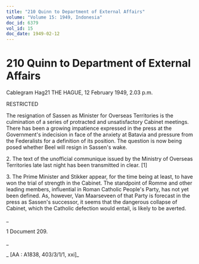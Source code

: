```yaml
---
title: "210 Quinn to Department of External Affairs"
volume: "Volume 15: 1949, Indonesia"
doc_id: 6379
vol_id: 15
doc_date: 1949-02-12
---
```


# 210 Quinn to Department of External Affairs

Cablegram Hag21 THE HAGUE, 12 February 1949, 2.03 p.m.

RESTRICTED

The resignation of Sassen as Minister for Overseas Territories is the culmination of a series of protracted and unsatisfactory Cabinet meetings. There has been a growing impatience expressed in the press at the Government's indecision in face of the anxiety at Batavia and pressure from the Federalists for a definition of its position. The question is now being posed whether Beel will resign in Sassen's wake.

2\. The text of the unofficial communique issued by the Ministry of Overseas Territories late last night has been transmitted in clear. [1]

3\. The Prime Minister and Stikker appear, for the time being at least, to have won the trial of strength in the Cabinet. The standpoint of Romme and other leading members, influential in Roman Catholic People's Party, has not yet been defined. As, however, Van Maarseveen of that Party is forecast in the press as Sassen's successor, it seems that the dangerous collapse of Cabinet, which the Catholic defection would entail, is likely to be averted.

_

1 Document 209.

_

_ [AA : A1838, 403/3/1/1, xxi]_
